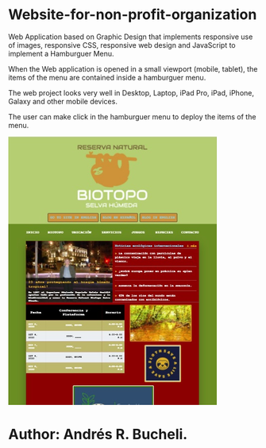 # Website-for-non-profit-organization

Web Application based on Graphic Design that implements responsive use of images, responsive CSS, responsive web design and JavaScript to implement a Hamburguer Menu.

When the Web application is opened in a small viewport (mobile, tablet), the items of the menu are contained inside a hamburguer menu.

The web project looks very well in Desktop, Laptop, iPad Pro, iPad, iPhone, Galaxy and other mobile devices.

The user can make click in the hamburguer menu to deploy the items of the menu.

![picture](https://raw.githubusercontent.com/ARBUCHELI/Website-for-non-profit-organization/master/portadagithub.jpg)

# Author: Andrés R. Bucheli.
